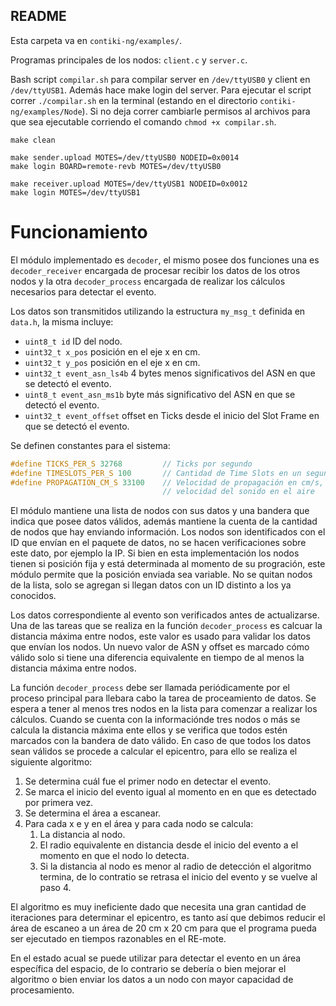 ## README

Esta carpeta va en ``contiki-ng/examples/``.

Programas principales de los nodos: ``client.c`` y ``server.c``.

Bash script ``compilar.sh`` para compilar server en ``/dev/ttyUSB0`` y client en ``/dev/ttyUSB1``. Además hace make login del server.
Para ejecutar el script correr ``./compilar.sh`` en la terminal (estando en el directorio ``contiki-ng/examples/Node``).
Si no deja correr cambiarle permisos al archivos para que sea ejecutable corriendo el comando ``chmod +x compilar.sh``.

```
make clean

make sender.upload MOTES=/dev/ttyUSB0 NODEID=0x0014
make login BOARD=remote-revb MOTES=/dev/ttyUSB0

make receiver.upload MOTES=/dev/ttyUSB1 NODEID=0x0012
make login MOTES=/dev/ttyUSB1
```

# Funcionamiento

El módulo implementado es ``decoder``, el mismo posee dos funciones una es ``decoder_receiver`` encargada de procesar recibir los datos de los otros nodos y la otra ``decoder_process`` encargada de realizar los cálculos necesarios para detectar el evento.

Los datos son transmitidos utilizando la estructura ``my_msg_t`` definida en ``data.h``, la misma incluye:

- ``uint8_t id`` ID del nodo.
- ``uint32_t x_pos`` posición en el eje x en cm.
- ``uint32_t y_pos`` posición en el eje x en cm.
- ``uint32_t event_asn_ls4b`` 4 bytes menos significativos del ASN en que se detectó el evento.
- ``uint8_t event_asn_ms1b`` byte más significativo del ASN en que se detectó el evento.
- ``uint32_t event_offset`` offset en Ticks desde el inicio del Slot Frame en que se detectó el evento.

Se definen constantes para el sistema:

```c
#define TICKS_PER_S 32768         // Ticks por segundo
#define TIMESLOTS_PER_S 100       // Cantidad de Time Slots en un segundo, vale 100 para Time Slots de 10 ms
#define PROPAGATION_CM_S 33100    // Velocidad de propagación en cm/s, valor correspondiente a 331 m/s de la
                                  // velocidad del sonido en el aire
```

El módulo mantiene una lista de nodos con sus datos y una bandera que indica que posee datos válidos, además mantiene la cuenta de la cantidad de nodos que hay enviando información. Los nodos son identificados con el ID que envían en el paquete de datos, no se hacen verificaciones sobre este dato, por ejemplo la IP. Si bien en esta implementación los nodos tienen si posición fija y está determinada al momento de su progración, este módulo permite que la posición enviada sea variable. No se quitan nodos de la lista, solo se agregan si llegan datos con un ID distinto a los ya conocidos.

Los datos correspondiente al evento son verificados antes de actualizarse. Una de las tareas que se realiza en la función ``decoder_process`` es calcuar la distancia máxima entre nodos, este valor es usado para validar los datos que envían los nodos. Un nuevo valor de ASN y offset es marcado cómo válido solo si tiene una diferencia equivalente en tiempo de al menos la distancia máxima entre nodos.

La función ``decoder_process`` debe ser llamada periódicamente por el proceso principal para llebara cabo la tarea de proceamiento de datos. Se espera a tener al menos tres nodos en la lista para comenzar a realizar los cálculos. Cuando se cuenta con la informaciónde tres nodos o más se calcula la distancia máxima ente ellos y se verifica que todos estén marcados con la bandera de dato válido. En caso de que todos los datos sean válidos se procede a calcular el epicentro, para ello se realiza el siguiente algoritmo:

1. Se determina cuál fue el primer nodo en detectar el evento.
2. Se marca el inicio del evento igual al momento en en que es detectado por primera vez. 
3. Se determina el área a escanear.
4. Para cada x e y en el área y para cada nodo se calcula:
   1. La distancia al nodo.
   2. El radio equivalente en distancia desde el inicio del evento a el momento en que el nodo lo detecta.
   3. Si la distancia al nodo es menor al radio de detección el algoritmo termina, de lo contratio se retrasa el inicio del evento y se vuelve al paso 4.

El algoritmo es muy ineficiente dado que necesita una gran cantidad de iteraciones para determinar el epicentro, es tanto así que debimos reducir el área de escaneo a un área de 20 cm x 20 cm para que el programa pueda ser ejecutado en tiempos razonables en el RE-mote.

En el estado acual se puede utilizar para detectar el evento en un área específica del espacio, de lo contrario se debería o bien mejorar el algoritmo o bien enviar los datos a un nodo con mayor capacidad de procesamiento.

